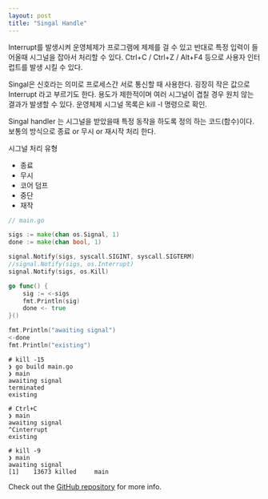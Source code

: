 ```yaml
---
layout: post
title: "Singal Handle"
---
```


Interrupt를 발생시켜 운영체제가 프로그램에 제제를 걸 수 있고 반대로 특정 입력이 들어올때 시그널을 잡아서 처리할 수 있다. Ctrl+C / Ctrl+Z / Alt+F4 등으로 사용자 인터럽트를 발생 시킬 수 있다.

Singal은 신호라는 의미로 프로세스간 서로 통신할 때 사용한다. 굉장히 작은 값으로 Interrupt 라고 부르기도 한다. 용도가 제한적이며 여러 시그널이 겹칠 경우 원치 않는 결과가 발생할 수 있다. 운영체제 시그널 목록은 kill -l 명령으로 확인.

Singal handler 는 시그널을 받았을때 특정 동작을 하도록 정의 하는 코드(함수)이다. 보통의 방식으로 종료 or 무시 or 재시작 처리 한다.

시그널 처리 유형
* 종료
* 무시
* 코어 덤프
* 중단
* 재작


```go
// main.go

sigs := make(chan os.Signal, 1)
done := make(chan bool, 1)

signal.Notify(sigs, syscall.SIGINT, syscall.SIGTERM)
//signal.Notify(sigs, os.Interrupt)
signal.Notify(sigs, os.Kill)

go func() {
	sig := <-sigs
	fmt.Println(sig)
	done <- true
}()

fmt.Println("awaiting signal")
<-done
fmt.Println("existing")
```

```console
# kill -15
❯ go build main.go
❯ main      
awaiting signal
terminated
existing

# Ctrl+C
❯ main
awaiting signal
^Cinterrupt
existing

# kill -9
❯ main
awaiting signal
[1]    13673 killed     main
```

Check out the [GitHub repository](https://github.com/younghyun-ahn/go-etc/blob/master/signal_handle/main.go) for more info.